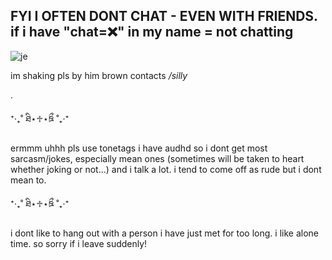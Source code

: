 
## FYI I OFTEN DONT CHAT - **EVEN WITH FRIENDS**. if i have "chat=❌" in my name = not chatting
![je](https://github.com/user-attachments/assets/8f583db6-a405-4073-be60-59ca0721236a)

im shaking pls by him brown contacts _/silly_

.

⁺‧₊˚ ཐི⋆♱⋆ཋྀ ˚₊‧⁺

ermmm uhhh pls use tonetags i have audhd so i dont get most sarcasm/jokes, especially mean ones (sometimes will be taken to heart whether joking or not...) and i talk a lot. i tend to come off as rude but i dont mean to.

⁺‧₊˚ ཐི⋆♱⋆ཋྀ ˚₊‧⁺

i dont like to hang out with a person i have just met for too long. i like alone time. so sorry if i leave suddenly!
